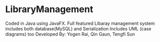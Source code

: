 # LibraryManagement
Coded in Java using JavaFX.
Full featured Libaray management system includes both database(MySQL) and Serialization
Includes UML (case diagrams) too
Developed By: Yogen Rai, Qin Gaun, Tengfi Sun
